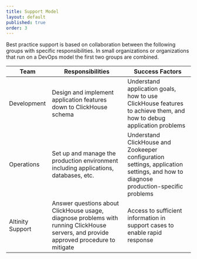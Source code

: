 ```yaml
---
title: Support Model
layout: default
published: true
order: 3
---
```

Best practice support is based on collaboration between the following groups with specific responsibilities.  In small organizations or organizations that run on a DevOps model the first two groups are combined.

|Team|Responsibilities|Success Factors|
|---|---|---|
|Development|Design and implement application features down to ClickHouse schema|Understand application goals,  how to use ClickHouse features to achieve them, and how to debug application problems|
|Operations|Set up and manage the production environment including applications, databases, etc.|Understand ClickHouse and Zookeeper configuration settings, application settings, and how to diagnose production-specific problems|
|Altinity Support|Answer questions about ClickHouse usage, diagnose problems with running ClickHouse servers, and provide approved procedure to mitigate|Access to sufficient information in support cases to enable rapid response|
